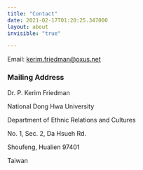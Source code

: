 ```yaml
---
title: "Contact"
date: 2021-02-17T01:20:25.347000
layout: about
invisible: "true"

---
```


Email: [kerim.friedman@oxus.net](mailto:kerim.friedman@oxus.net)  

### Mailing Address

Dr. P. Kerim Friedman  

National Dong Hwa University  

Department of Ethnic Relations and Cultures  

No. 1, Sec. 2, Da Hsueh Rd.  

Shoufeng, Hualien 97401  

Taiwan
